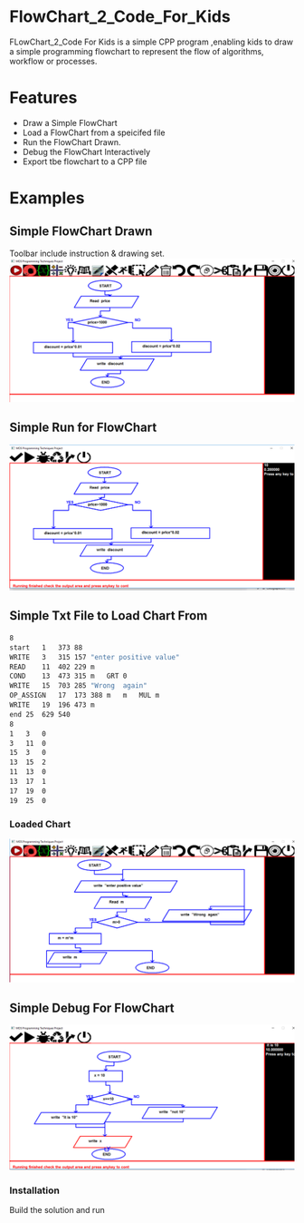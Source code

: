 # FlowChart_2_Code_For_Kids



FLowChart_2_Code For Kids is a simple CPP program ,enabling kids to draw a simple programming flowchart to represent the flow of algorithms, workflow or processes.

#  Features

  - Draw a Simple FlowChart
  - Load a FlowChart from a speicifed file
  - Run the FlowChart Drawn.
  - Debug the FlowChart Interactively
  - Export tbe flowchart to a CPP file

# Examples
## Simple FlowChart Drawn 
Toolbar include instruction & drawing set.  
![Image of Simple FlowChart](https://github.com/marwankefah/FlowChart_2_CPP/blob/master/chart1graph.PNG)
## Simple Run for FlowChart
![Image of Simple Run](https://github.com/marwankefah/FlowChart_2_CPP/blob/master/chart1run.PNG)
## Simple Txt File to Load Chart From
 ```sh
8	
start	1	373	88	
WRITE	3	315	157	"enter positive value"	
READ	11	402	229	m	
COND	13	473	315	m	GRT	0	
WRITE	15	703	285	"Wrong  again"	
OP_ASSIGN	17	173	388	m	m	MUL	m	
WRITE	19	196	473	m	
end	25	629	540	
8	
1	3	0	
3	11	0	
15	3	0	
13	15	2	
11	13	0	
13	17	1	
17	19	0	
19	25	0
 ```
### Loaded Chart
 ![Image of Simple Loaded Chart](https://github.com/marwankefah/FlowChart_2_CPP/blob/master/chart2graph.PNG)
## Simple Debug For FlowChart
 ![Image of Simple Debug](https://github.com/marwankefah/FlowChart_2_CPP/blob/master/chart3sim.PNG)
 
 
 
### Installation
Build the solution and run
